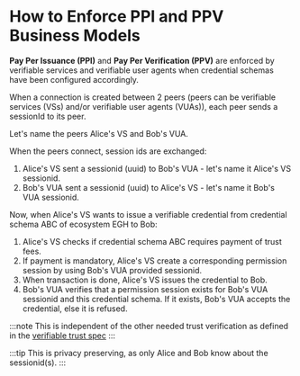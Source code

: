 # How to Enforce PPI and PPV Business Models

**Pay Per Issuance (PPI)** and **Pay Per Verification (PPV)** are enforced by verifiable services and verifiable user agents when credential schemas have been configured accordingly.

When a connection is created between 2 peers (peers can be verifiable services (VSs) and/or verifiable user agents (VUAs)), each peer sends a sessionId to its peer.

Let's name the peers Alice's VS and Bob's VUA.

When the peers connect, session ids are exchanged:

1. Alice's VS sent a sessionid (uuid) to Bob's VUA - let's name it Alice's VS sessionid.
2. Bob's VUA sent a sessionid (uuid) to Alice's VS - let's name it Bob's VUA sessionid.

Now, when Alice's VS wants to issue a verifiable credential from credential schema ABC of ecosystem EGH to Bob:

1. Alice's VS checks if credential schema ABC requires payment of trust fees.
2. If payment is mandatory, Alice's VS create a corresponding permission session by using Bob's VUA provided sessionid.
3. When transaction is done, Alice's VS issues the credential to Bob.
4. Bob's VUA verifies that a permission session exists for Bob's VUA sessionid and this credential schema. If it exists, Bob's VUA accepts the credential, else it is refused.

:::note
This is independent of the other needed trust verification as defined in the [verifiable trust spec](https://verana-labs.github.io/verifiable-trust-spec/)
:::

:::tip
This is privacy preserving, as only Alice and Bob know about the sessionid(s).
:::

